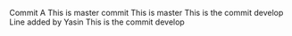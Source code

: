 Commit A
This is master commit
This is master
This is the commit develop
Line added by Yasin
This is the commit develop
